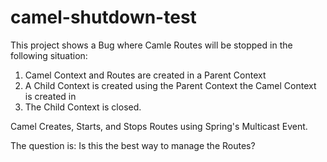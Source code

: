 camel-shutdown-test
===================

This project shows a Bug where Camle Routes will be stopped in the following situation:

1. Camel Context and Routes are created in a Parent Context
2. A Child Context is created using the Parent Context the Camel Context is created in
3. The Child Context is closed.

Camel Creates, Starts, and Stops Routes using Spring's Multicast Event.

The question is:  Is this the best way to manage the Routes?
